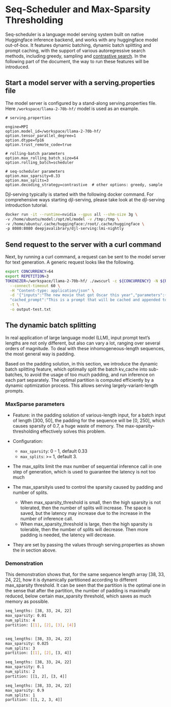 #  Seq-Scheduler and Max-Sparsity Thresholding

Seq-scheduler is a language model serving system built on native Huggingface inference backend, and works with any 
huggingface model out-of-box. It features dynamic batching, dynamic batch splitting and prompt caching, with the 
support of various autoregressive search methods, including greedy, sampling and [contrastive search](https://huggingface.co/blog/introducing-csearch). In the 
following part of the document, the way to run these features will be introduced.

## Start a model server with a serving.properties file
The model server is configured by a stand-along serving.properties file. Here `/workspace/llama-2-70b-hf/` model is 
used as an example. 
```
# serving.properties

engine=MPI
option.model_id=/workspace/llama-2-70b-hf/
option.tensor_parallel_degree=1
option.dtype=fp16
option.trust_remote_code=true

# rolling-batch parameters
option.max_rolling_batch_size=64
option.rolling_batch=scheduler

# seq-scheduler parameters
option.max_sparsity=0.33
option.max_splits=3
option.decoding_strategy=contrastive  # other options: greedy, sample
```

Djl-serving typically is started with the following docker command. For comprehensive ways starting djl-serving, 
please take look at the djl-serving introduction tutorial.
```bash
docker run -it --runtime=nvidia --gpus all --shm-size 3g \
-v /home/ubuntu/model:/opt/ml/model -v /tmp:/tmp \
-v /home/ubuntu/.cache/huggingface:/root/.cache/huggingface \
-p 8080:8080 deepjavalibrary/djl-serving:lmi-nightly
```

## Send request to the server with a curl command
Next, by running a curl command, a request can be sent to the model server for text generation. A generic request 
looks like the following.
```bash
export CONCURRENCY=64
export REPETITION=3
TOKENIZER=/workspace/llama-2-70b-hf/ ./awscurl -c ${CONCURRENCY} -N ${REPETITION} -X POST http://127.0.0.1:8080/invocations \
  --connect-timeout 60 \
  -H "Content-type: application/json" \
  -d '{"inputs":"The new movie that got Oscar this year","parameters":{"max_new_tokens":50, "do_sample":true},
  "cached_prompt":"This is a prompt that will be cached and appended to the front of the inputs strings."}' \
  -t \
  -o output-test.txt
```

## The dynamic batch splitting
In real application of large language model (LLM), input prompt text’s lengths are not only different, but also can 
vary a lot, ranging over several orders of magnitude. To deal with these inhomogeneous-length sequences, the most 
general way is padding. 

Based on the padding solution, in this section, we introduce the dynamic batch splitting feature, which optimally 
split the batch kv_cache into sub-batches, to avoid the usage of too much padding, and run inference on each part 
separately. The optimal partition is computed efficiently by a dynamic optimization process.
This allows serving largely-variant-length prompts.

### MaxSparse parameters
* Feature: in the padding solution of various-length input, for a batch input of length [300, 50], the padding for the sequence will be [0, 250], which causes sparsity of 0.7, a huge waste of memory. The max-sparsity-thresholding effectively solves this problem.
* Configuration:
    * `max_sparsity`: 0 - 1, default 0.33
    * `max_splits`: >= 1, default 3. 


* The max_splits limit the max number of sequential inference call in one step of generation, which is used to guarantee the latency is not too much
* The max_sparsityis used to control the sparsity caused by padding and number of splits. 
    * When max_sparsity_threshold is small, then the high sparsity is not tolerated, then the number of splits will increase. The space is saved, but the latency may increase due to the increase in the number of inference call.
    * When max_sparsity_threshold is large, then the high sparsity is tolerable, then the number of splits will decrease. Then more padding is needed, the latency will decrease.
* They are set by passing the values through serving.properties as shown the in section above.

### Demonstration

This demonstration shows that, for the same sequence length array [38, 33, 24, 22], how it is dynamically partitioned according to different max_sparsity threshold. It can be seen that the partition is the optimal one in the sense that after the partition, the number of padding is maximally reduced, below certain max_sparsity threshold, which saves as much memory as possible. 

```bash
seq_lengths: [38, 33, 24, 22]
max_sparsity: 0.01
num_splits: 4
partition: [[1], [2], [3], [4]]


seq_lengths: [38, 33, 24, 22]
max_sparsity: 0.025
num_splits: 3
partition: [[1], [2], [3, 4]]

seq_lengths: [38, 33, 24, 22]
max_sparsity: 0.1
num_splits: 2
partition: [[1, 2], [3, 4]]

seq_lengths: [38, 33, 24, 22]
max_sparsity: 0.9
num_splits: 1
partition: [[1, 2, 3, 4]]
```
